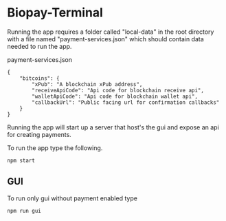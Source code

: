 # Biopay-Terminal
Running the app requires a folder called "local-data" in the root directory with a file named "payment-services.json" which should contain data needed to run the app. 

payment-services.json
```
{
	"bitcoins": {
		"xPub": "A blockchain xPub address",
		"receiveApiCode": "Api code for blockchain receive api",
		"walletApiCode": "Api code for blockchain wallet api",
		"callbackUrl": "Public facing url for confirmation callbacks"
	}
}
```

Running the app will start up a server that host's the gui and expose an api for creating payments.

To run the app type the following.

```
npm start
```

## GUI
To run only gui without payment enabled type

```
npm run gui
```
